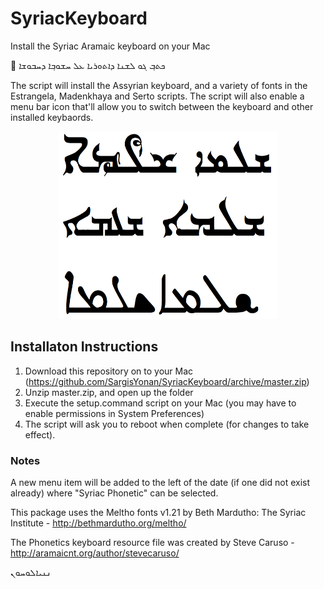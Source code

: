 # SyriacKeyboard
Install the Syriac Aramaic keyboard on your Mac

 ܟܬܒ݂ ܓܘ ܠܫܢܐ ܕܐܬܘܪܝܐ ܥܠ ܚܫܘܒ݂ܐ ܕܚܒܘܫܐ

The script will install the Assyrian keyboard, and a variety of fonts in the Estrangela, Madenkhaya and Serto scripts. The script will also enable a menu bar icon that'll allow you to switch between the keyboard and other installed keybaords.

<p align="center">
<img width="350" height="300" src="https://github.com/SargisYonan/SyriacKeyboard/blob/master/syriac_fonts_examples.png">
</p>
  
## Installaton Instructions
1. Download this repository on to your Mac (https://github.com/SargisYonan/SyriacKeyboard/archive/master.zip)
2. Unzip master.zip, and open up the folder 
3. Execute the setup.command script on your Mac (you may have to enable permissions in System Preferences)
4. The script will ask you to reboot when complete (for changes to take effect).

### Notes
A new menu item will be added to the left of the date (if one did not exist already) where "Syriac Phonetic" can be selected.

This package uses the Meltho fonts v1.21 by Beth Mardutho: The Syriac Institute - http://bethmardutho.org/meltho/

The Phonetics keyboard resource file was created by Steve Caruso - http://aramaicnt.org/author/stevecaruso/

ܢܢܝܐܠܘܚܘܢ
